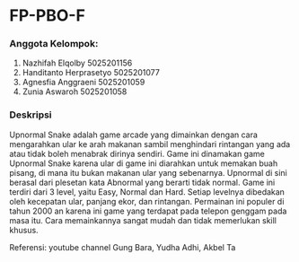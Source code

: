 # FP-PBO-F
### Anggota Kelompok:
1. Nazhifah Elqolby 5025201156
2. Handitanto Herprasetyo 5025201077
3. Agnesfia Anggraeni 5025201059
4. Zunia Aswaroh 5025201058

### Deskripsi
Upnormal Snake adalah game arcade yang dimainkan dengan cara mengarahkan ular ke arah makanan sambil menghindari rintangan yang ada atau tidak boleh menabrak dirinya sendiri. Game ini dinamakan game Upnormal Snake karena ular di game ini diarahkan untuk memakan buah pisang, di mana itu bukan makanan ular yang sebenarnya. Upnormal di sini berasal dari plesetan kata Abnormal yang berarti tidak normal. Game ini terdiri dari 3 level, yaitu Easy, Normal dan Hard. Setiap levelnya dibedakan oleh kecepatan ular, panjang ekor, dan rintangan. Permainan ini populer di tahun 2000 an karena ini game yang terdapat pada telepon genggam pada masa itu. Cara memainkannya sangat mudah dan tidak memerlukan skill khusus.

Referensi: youtube channel Gung Bara, Yudha Adhi, Akbel Ta
